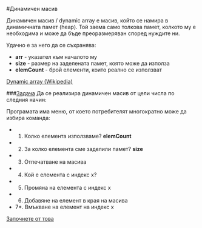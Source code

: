 #Динамичен масив

Динамичен масив / dynamic array е масив, който се намира в динамичната памет (heap). Той заема само толкова памет, колкото му е необходима и може да бъде преоразмеряван според нуждите ни.

Удачно е за него да се съхранява:
* __arr__ - указател към началото му
* __size__ - размер на заделената памет, която може да използа
* __elemCount__ - брой елементи, които реално се използват


[Dynamic array (Wikipedia)](https://en.wikipedia.org/wiki/Dynamic_array)


###[Задача](dynamic-array.cpp)
Да се реализира динамичен масив от цели числа по следния начин:

Програмата има меню, от което потребителят многократно може да избира команда:
* 1. Колко елемента използваме? __elemCount__
* 2. За колко елемента сме заделили памет? __size__
* 3. Отпечатване на масива
* 4. Кой е елемента с индекс x?
* 5. Промяна на елемента с индекс x
* 6. Добавяне на елемент в края на масива
* 7*. Вмъкване на елемент на индекс x

[Започнете от това](start-here.cpp)

